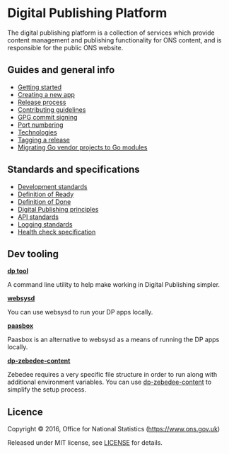 Digital Publishing Platform
===========================

The digital publishing platform is a collection of services which provide
content management and publishing functionality for ONS content, and is
responsible for the public ONS website.

Guides and general info
-----------------------

* [Getting started](guides/GETTING_STARTED.md)
* [Creating a new app](guides/NEW_APP.md)
* [Release process](guides/RELEASES.md)
* [Contributing guidelines](guides/CONTRIBUTING.md)
* [GPG commit signing](guides/GPG.md)
* [Port numbering](guides/PORTS.md)
* [Technologies](guides/TECHNOLOGIES.md)
* [Tagging a release](guides/TAGS.md)
* [Migrating Go vendor projects to Go modules](guides/MODULES.md)

Standards and specifications
----------------------------

* [Development standards](standards/DEV_STANDARDS.md)
* [Definition of Ready](standards/DEFINITION_OF_READY.md)
* [Definition of Done](standards/DEFINITION_OF_DONE.md)
* [Digital Publishing principles](https://github.com/ONSdigital/dp-principles)
* [API standards](standards/API_STANDARDS.md)
* [Logging standards](standards/LOGGING_STANDARDS.md)
* [Health check specification](standards/HEALTH_CHECK_SPECIFICATION.md)

Dev tooling
-----------

**[dp tool](cmd/README.md)**

A command line utility to help make working in Digital Publishing simpler.

**[websysd](websysd/README.md)**

You can use websysd to run your DP apps locally.

**[paasbox](paasbox)**

Paasbox is an alternative to websysd as a means of running the DP apps locally.

**[dp-zebedee-content](https://github.com/ONSdigital/dp-zebedee-content)**

Zebedee requires a very specific file structure in order to run along with additional environment variables. You can use [dp-zebedee-content](https://github.com/ONSdigital/dp-zebedee-content) to simplify the setup process.

Licence
-------

Copyright ©‎ 2016, Office for National Statistics (https://www.ons.gov.uk)

Released under MIT license, see [LICENSE](LICENSE.md) for details.
